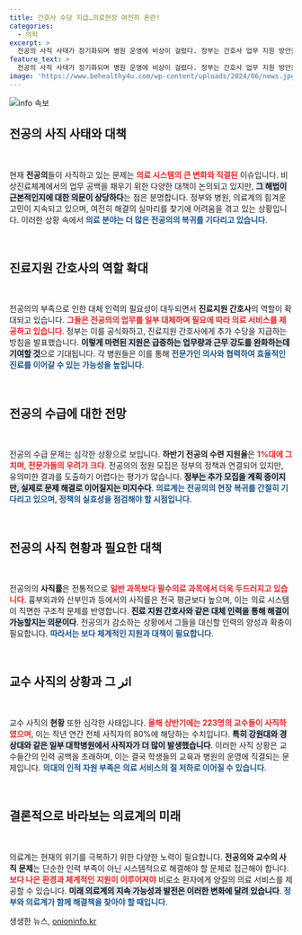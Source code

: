 ```yaml
---
title: 간호사 수당 지급…의료현장 여전히 혼란!
categories:
  - 의학
excerpt: >
  전공의 사직 사태가 장기화되며 병원 운영에 비상이 걸렸다. 정부는 간호사 업무 지원 방안을 추진했지만, 심각한 인력 부족은 여전히 해결되지 않고 있다. 과연 의사 부족의 폐해를 어떻게 해결할 것인가? 클릭해 더욱 자세한 소식을 확인하세요!
feature_text: >
  전공의 사직 사태가 장기화되며 병원 운영에 비상이 걸렸다. 정부는 간호사 업무 지원 방안을 추진했지만, 심각한 인력 부족은 여전히 해결되지 않고 있다. 과연 의사 부족의 폐해를 어떻게 해결할 것인가? 클릭해 더욱 자세한 소식을 확인하세요!
image: 'https://www.behealthy4u.com/wp-content/uploads/2024/06/news.jpg'
---
```


<p><img src="https://www.behealthy4u.com/wp-content/uploads/2024/06/news.jpg" alt="info 속보" /></p>

<h2 data-ke-size="size26">전공의 사직 사태와 대책</h2>

<p data-ke-size="size16">&nbsp;</p>

<p>현재 <b>전공의</b>들이 사직하고 있는 문제는 <b><span style="color: #ee2323;">의료 시스템의 큰 변화와 직결된</span></b> 이슈입니다. 비상진료체계에서의 업무 공백을 채우기 위한 다양한 대책이 논의되고 있지만, <b><span style="background-color: #21538527;">그 해법이 근본적인지에 대한 의문이 상당하다</span></b>는 점은 분명합니다. 정부와 병원, 의료계의 힘겨운 고민이 지속되고 있으며, 여전히 해결의 실마리를 찾기에 어려움을 겪고 있는 상황입니다. 이러한 상황 속에서 <b><span style="color: #1a5490;">의료 분야는 더 많은 전공의의 복귀를 기다리고 있습니다</span></b>.</p>

<p data-ke-size="size16">&nbsp;</p>

<h2 data-ke-size="size26">진료지원 간호사의 역할 확대</h2>

<p data-ke-size="size16">&nbsp;</p>

<p>전공의의 부족으로 인한 대체 인력의 필요성이 대두되면서 <b>진료지원 간호사</b>의 역할이 확대되고 있습니다. <b><span style="color: #ee2323;">그들은 전공의의 업무를 일부 대체하며 필요에 따라 <b>의료 서비스</b>를 제공하고 있습니다</span></b>. 정부는 이를 공식화하고, 진료지원 간호사에게 추가 수당을 지급하는 방침을 발표했습니다. <b><span style="background-color: #21538527;">이렇게 마련된 지원은 급증하는 업무량과 근무 강도를 완화하는데 기여할 것</span></b>으로 기대됩니다. 각 병원들은 이를 통해 <b><span style="color: #1a5490;">전문가인 의사와 협력하여 효율적인 진료를 이어갈 수 있는 가능성을 높입니다</span></b>.</p>

<p data-ke-size="size16">&nbsp;</p>

<h2 data-ke-size="size26">전공의 수급에 대한 전망</h2>

<p data-ke-size="size16">&nbsp;</p>

<p>전공의 수급 문제는 심각한 상황으로 보입니다. <b>하반기 전공의 수련 지원율</b>은 <b><span style="color: #ee2323;">1%대에 그치며, 전문가들의 우려가 크다</span></b>. 전공의의 정원 모집은 정부의 정책과 연결되어 있지만, 유의미한 결과를 도출하기 어렵다는 평가가 많습니다. <b><span style="background-color: #21538527;">정부는 추가 모집을 계획 중이지만, 실제로 문제 해결로 이어질지는 미지수다</span></b>. <b><span style="color: #1a5490;">의료계는 전공의의 현장 복귀를 간절히 기다리고 있으며, 정책의 실효성을 점검해야 할 시점입니다</span></b>.</p>

<p data-ke-size="size16">&nbsp;</p>

<h2 data-ke-size="size26">전공의 사직 현황과 필요한 대책</h2>

<p data-ke-size="size16">&nbsp;</p>

<p>전공의의 <b>사직률</b>은 전통적으로 <b><span style="color: #ee2323;">일반 과목보다 필수의료 과목에서 더욱 두드러지고 있습니다</span></b>. 흉부외과와 산부인과 등에서의 사직률은 전국 평균보다 높으며, 이는 의료 시스템이 직면한 구조적 문제를 반영합니다. <b><span style="background-color: #21538527;">진료 지원 간호사와 같은 대체 인력을 통해 해결이 가능할지는 의문이다</span></b>. 전공의가 감소하는 상황에서 그들을 대신할 인력의 양성과 확충이 필요합니다. <b><span style="color: #1a5490;">따라서는 보다 체계적인 지원과 대책이 필요합니다</span></b>.</p>

<p data-ke-size="size16">&nbsp;</p>

<h2 data-ke-size="size26">교수 사직의 상황과 그 اثر</h2>

<p data-ke-size="size16">&nbsp;</p>

<p>교수 사직의 <b>현황</b> 또한 심각한 사태입니다. <b><span style="color: #ee2323;">올해 상반기에는 223명의 교수들이 사직하였으며</span></b>, 이는 작년 연간 전체 사직자의 80%에 해당하는 수치입니다. <b><span style="background-color: #21538527;">특히 강원대와 경상대와 같은 일부 대학병원에서 사직자가 더 많이 발생했습니다</span></b>. 이러한 사직 상황은 교수들간의 인력 공백을 초래하며, 이는 결국 학생들의 교육과 병원의 운영에 직결되는 문제입니다. <b><span style="color: #1a5490;">의대의 인적 자원 부족은 의료 서비스의 질 저하로 이어질 수 있습니다</span></b>.</p>

<p data-ke-size="size16">&nbsp;</p>

<h2 data-ke-size="size26">결론적으로 바라보는 의료계의 미래</h2>

<p data-ke-size="size16">&nbsp;</p>

<p>의료계는 현재의 위기를 극복하기 위한 다양한 노력이 필요합니다. <b>전공의와 교수의 사직 문제</b>는 단순한 인력 부족이 아닌 시스템적으로 해결해야 할 문제로 접근해야 합니다. <b><span style="color: #ee2323;">보다 나은 환경과 체계적인 지원이 이루어져야</span></b> 비로소 환자에게 양질의 의료 서비스를 제공할 수 있습니다. <b><span style="background-color: #21538527;">미래 의료계의 지속 가능성과 발전은 이러한 변화에 달려 있습니다</span></b>. <b><span style="color: #1a5490;">정부와 의료계가 함께 해결책을 찾아야 할 때입니다</span></b>.</p>
생생한 뉴스, <a href="https://onioninfo.kr" rel="dofollow">onioninfo.kr</a>


